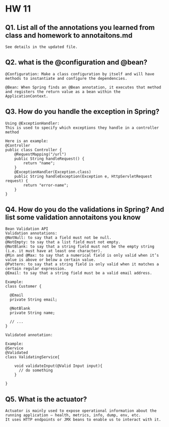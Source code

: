 # HW 11
## Q1.  List all of the annotations you learned from class and homework to annotaitons.md
```
See details in the updated file.
```

## Q2.  what is the @configuration and @bean?
```
@Configuration: Make a class configuration by itself and will have methods to instantiate and configure the dependencies.

@Bean: When Spring finds an @Bean annotation, it executes that method and registers the return value as a bean within the ApplicationContext.
```

## Q3.  How do you handle the exception in Spring?
```
Using @ExceptionHandler:
This is used to specify which exceptions they handle in a controller method

Here is an example:
@Controller
public class Controller {
    @RequestMapping("/url")
    public String handleRequest() {
        return "name";
    }
    @ExceptionHandler(Exception.class)
    public String handleException(Exception e, HttpServletRequest request) {
        return "error-name";
    }
}
```

## Q4.  How do you do the validations in Spring? And list some validation annotaitons you know
```
Bean Validation API
Validation annotations:
@NotNull: to say that a field must not be null.
@NotEmpty: to say that a list field must not empty.
@NotBlank: to say that a string field must not be the empty string (i.e. it must have at least one character).
@Min and @Max: to say that a numerical field is only valid when it’s value is above or below a certain value.
@Pattern: to say that a string field is only valid when it matches a certain regular expression.
@Email: to say that a string field must be a valid email address.

Example:
class Customer {

  @Email
  private String email;

  @NotBlank
  private String name;
  
  // ...
}

Validated annotation:

Example:
@Service
@Validated
class ValidatingService{

    void validateInput(@Valid Input input){
      // do something
    }

}
```

## Q5.  What is the actuator?
```
Actuator is mainly used to expose operational information about the running application — health, metrics, info, dump, env, etc.
It uses HTTP endpoints or JMX beans to enable us to interact with it.
```
